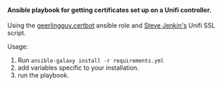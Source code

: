 #### Ansible playbook for getting certificates set up on a Unifi controller.

Using the [geerlingguy.certbot](https://github.com/geerlingguy/ansible-role-certbot) ansible role and [Steve Jenkin's](https://www.stevejenkins.com/blog/2016/06/use-existing-ssl-certificate-linux-unifi-controller/) Unifi SSL script.

Usage:

1. Run `ansible-galaxy install -r requirements.yml`
2. add variables specific to your installation.
3. run the playbook.

